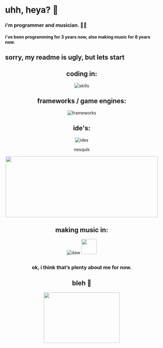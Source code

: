 # uhh, heya? 👋
### i'm programmer and musician. 😶‍🌫️
#### i've been programming for 3 years now, also making music for 8 years now.
## sorry, my readme is ugly, but lets start

<div id="header" align="center">
  
  ## coding in:
  ![skills](https://skillicons.dev/icons?i=haxe,cpp,cs,py,java,js,lua)

  ## frameworks / game engines:
  ![frameworks](https://skillicons.dev/icons?i=haxeflixel,dotnet,godot,unity)

  ## ide's:
  ![ides](https://skillicons.dev/icons?i=vscode,visualstudio,idea)
  
  nesquik
  
  <img src="https://github.com/user-attachments/assets/24c78a2e-2249-4e44-a4a0-4f47fba4936a" width=500 height=200>

  ## making music in:
  ![daw](https://skillicons.dev/icons?i=ableton)
  <img src="https://github.com/user-attachments/assets/306d0967-e244-4e41-aba4-c2d3c69cffbc" width=50 height=50>
  ##
  
  ### ok, i think that’s plenty about me for now.
  
  ## bleh 🤗
  
  <img src="https://github.com/user-attachments/assets/7c53e2e9-25fc-4dfe-9bc0-04e9721904c4" width=250 height=166>
  
</div>
